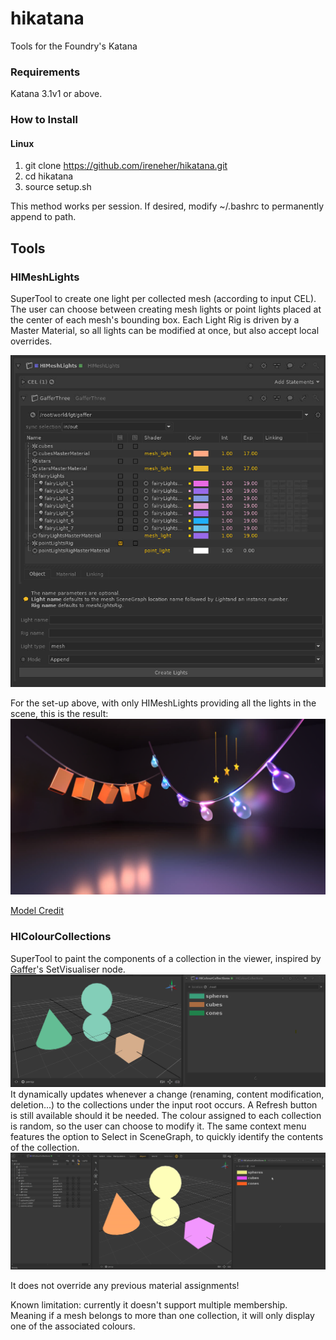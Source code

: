 # hikatana
Tools for the Foundry's Katana

### Requirements ###
Katana 3.1v1 or above.

### How to Install ###
#### Linux ####
1. git clone https://github.com/ireneher/hikatana.git
2. cd hikatana
3. source setup.sh

This method works per session. If desired, modify ~/.bashrc to permanently append to path.

## Tools ##
### HIMeshLights ###
SuperTool to create one light per collected mesh (according to input CEL). The user can choose between creating mesh lights or point lights placed at the center of each mesh's bounding box. Each Light Rig is driven by a Master Material, so all lights can be modified at once, but also accept local overrides.

![HIMeshLights UI](doc/images/meshlights/ui.png)

For the set-up above,  with only HIMeshLights providing all the lights in the scene, this is the result: 
![HIMeshLights render](doc/images/meshlights/example.png)

[Model Credit](https://sketchfab.com/3d-models/fairy-lights-6167832a8ea04d0bb637315b45fb2d72 )

### HIColourCollections ###
SuperTool to paint the components of a collection in the viewer, inspired by [Gaffer](https://www.gafferhq.org/)'s SetVisualiser node. 
![HIColourCollections UI](doc/images/colourcollections/ui.png)
It dynamically updates whenever a change (renaming, content modification, deletion...) to the collections under the input root occurs. A Refresh button is still available should it be needed. The colour assigned to each collection is random, so the user can choose to modify it. The same context menu features the option to Select in SceneGraph, to quickly identify the contents of the collection. 
![HIColourCollections gif](doc/images/colourcollections/example.gif)

It does not override any previous material assignments! 

Known limitation: currently it doesn't support multiple membership. Meaning if a mesh belongs to more than one collection, it will only display one of the associated colours.
 
